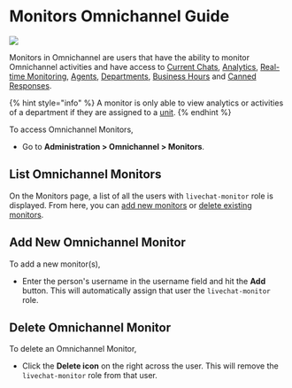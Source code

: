 # Monitors Omnichannel Guide

![](<../../.gitbook/assets/2021-06-10\_22-31-38 (3) (3) (3) (3) (3) (3) (3) (3) (3) (2) (3) (1) (1) (1) (1) (1) (1) (1) (22).jpg>)

Monitors in Omnichannel are users that have the ability to monitor Omnichannel activities and have access to [Current Chats](current-chats.md), [Analytics](analytics.md), [Real-time Monitoring](real-time-monitoring.md), [Agents](agents.md), [Departments](departments.md), [Business Hours](business-hours-managers-guide.md) and [Canned Responses](canned-responses/).

{% hint style="info" %}
A monitor is only able to view analytics or activities of a department if they are assigned to a [unit](units-managers-guide.md).
{% endhint %}

To access Omnichannel Monitors,&#x20;

* Go to **Administration  > Omnichannel > Monitors**.

## List Omnichannel Monitors

On the Monitors page, a list of all the users with `livechat-monitor` role is displayed. From here, you can [add new monitors](monitors-managers-guide.md#2.-add-new-omnichannel-monitor) or [delete existing monitors](monitors-managers-guide.md#3.-delete-omnichannel-monitor).

## Add New Omnichannel Monitor

To add a new monitor(s),&#x20;

* Enter the person's username in the username field and hit the **Add** button. This will automatically assign that user the `livechat-monitor` role.

## Delete Omnichannel Monitor

To delete an Omnichannel Monitor,&#x20;

* Click the **Delete icon** on the right across the user. This will remove the `livechat-monitor` role from that user.
